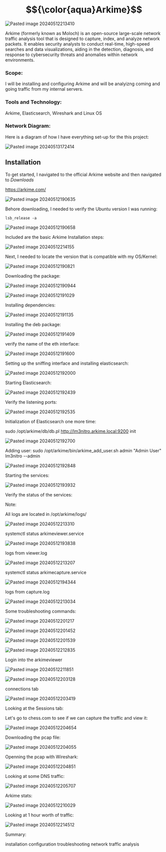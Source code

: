# $${\color{aqua}Arkime}$$

![Pasted image 20240512213410](https://github.com/lm3nitro/Projects/assets/55665256/9a463061-5b9b-4bc7-84e2-c088b15a83ad)

Arkime (formerly known as Moloch) is an open-source large-scale network traffic analysis tool that is designed to capture, index, and analyze network packets. It enables security analysts to conduct real-time, high-speed searches and data visualizations, aiding in the detection, diagnosis, and response to cybersecurity threats and anomalies within network environments.

### Scope:
I will be installing and configuring Arkime and will be analyizng coming and going traffic from my internal servers.  

### Tools and Technology:
Arkime, Elasticsearch, Wireshark and Linux OS

### Network Diagram:

Here is a diagram of how I have everything set-up for the this project:

![Pasted image 20240513172414](https://github.com/lm3nitro/Projects/assets/55665256/b661ef4f-0544-421b-b12f-fb9864816fda)

## Installation
To get started, I navigated to the official Arkime website and then navigated to *Downloads*

https://arkime.com/

![Pasted image 20240512190635](https://github.com/lm3nitro/Projects/assets/55665256/01d8f984-7f02-4103-a7a3-72e62e53d726)

Behore downloading, I needed to verify the Ubuntu version I was running:

```
lsb_release -a
```

![Pasted image 20240512190658](https://github.com/lm3nitro/Projects/assets/55665256/6a9ebfeb-6345-43f8-87af-ae2169c4e9e7)

Included are the basic Arkime Installation steps:

![Pasted image 20240512214155](https://github.com/lm3nitro/Projects/assets/55665256/809f6be2-af83-4978-b289-e4c3bab9ddd6)

Next, I needed to locate the version that is compatible with my OS/Kernel:

![Pasted image 20240512190821](https://github.com/lm3nitro/Projects/assets/55665256/e6fa1377-dacc-46b6-8a1a-e0b288a5c816)

Downloading the package: 

![Pasted image 20240512190944](https://github.com/lm3nitro/Projects/assets/55665256/b2da40bb-61e2-46c5-85ca-6f6ba1b33c2a)



![Pasted image 20240512191029](https://github.com/lm3nitro/Projects/assets/55665256/7cb1236d-8ac0-42fd-b166-03b9e135c622)



Installing dependencies:


![Pasted image 20240512191135](https://github.com/lm3nitro/Projects/assets/55665256/59245fe6-1554-45f8-80e6-a6ba7ad5fe06)


Installing the deb package:

![Pasted image 20240512191409](https://github.com/lm3nitro/Projects/assets/55665256/f4736183-4b8a-47b1-9c85-90cfaa87ac69)



verify the name of the eth interface:

![Pasted image 20240512191600](https://github.com/lm3nitro/Projects/assets/55665256/425053d5-e17e-4c69-9046-af915baeb725)



Setting up the sniffing interface and installing elasticsearch:


![Pasted image 20240512192000](https://github.com/lm3nitro/Projects/assets/55665256/7846e62d-e2de-4428-ab64-c19244c4aeb8)



Starting Elasticsearch:


![Pasted image 20240512192439](https://github.com/lm3nitro/Projects/assets/55665256/a08f7572-4599-434f-b569-ee0666047cc6)


Verify the listening ports:

![Pasted image 20240512192535](https://github.com/lm3nitro/Projects/assets/55665256/70c464b6-fd5d-4608-a257-76784ade98b1)


Initialization of Elasticsearch one more time:

sudo /opt/arkime/db/db.pl http://lm3nitro.arkime.local:9200 init

![Pasted image 20240512192700](https://github.com/lm3nitro/Projects/assets/55665256/4604de42-f2b6-48e9-b7c9-7e341232c5c6)





Adding user:
sudo /opt/arkime/bin/arkime_add_user.sh admin "Admin User" lm3nitro --admin

![Pasted image 20240512192848](https://github.com/lm3nitro/Projects/assets/55665256/3cdb38b7-84eb-4ab2-a49a-b72bfd7ccd41)



Starting the services:

![Pasted image 20240512193932](https://github.com/lm3nitro/Projects/assets/55665256/562ebd03-7257-4743-a4ea-55d0f3384bcf)





Verify the status of the services:

Note:

 All logs are located in /opt/arkime/logs/
 
![Pasted image 20240512213310](https://github.com/lm3nitro/Projects/assets/55665256/42b99320-6c23-435a-836a-c0de8774f31c)



systemctl status arkimeviewer.service

![Pasted image 20240512193838](https://github.com/lm3nitro/Projects/assets/55665256/542e4030-c575-44bb-afb3-4bf0bc968ea9)



logs from viewer.log

![Pasted image 20240512213207](https://github.com/lm3nitro/Projects/assets/55665256/e3954332-1972-4028-b9fd-7abee832ea31)



systemctl status arkimecapture.service

![Pasted image 20240512194344](https://github.com/lm3nitro/Projects/assets/55665256/31017185-dfa6-49cb-a99e-85b3708b8e2b)



logs from capture.log


![Pasted image 20240512213034](https://github.com/lm3nitro/Projects/assets/55665256/a458b52c-e4e6-47d5-a665-1ff38227eacd)



Some troubleshooting commands:


![Pasted image 20240512201217](https://github.com/lm3nitro/Projects/assets/55665256/7e716bdc-73a3-447a-9316-90b1e889ce17)


![Pasted image 20240512201452](https://github.com/lm3nitro/Projects/assets/55665256/aeb91167-4116-4baf-a40d-cc37d7f9cfc0)



![Pasted image 20240512201539](https://github.com/lm3nitro/Projects/assets/55665256/409f2c8e-8507-4da9-9fd4-9b6a4887f024)



![Pasted image 20240512212835](https://github.com/lm3nitro/Projects/assets/55665256/aaf726fc-bba2-41ca-92b0-4152bf9f2c65)



Login into the arkimeviewer

![Pasted image 20240512211851](https://github.com/lm3nitro/Projects/assets/55665256/47c65a4e-1e8f-4e34-8e92-31cfd75135ea)






![Pasted image 20240512203128](https://github.com/lm3nitro/Projects/assets/55665256/985be448-9787-43ac-a9a0-4d2495c65818)


connections tab

![Pasted image 20240512203419](https://github.com/lm3nitro/Projects/assets/55665256/84073b51-446f-4a49-b42e-777d40079e3b)


Looking at the Sessions  tab:

Let's go to chess.com to see if we can capture the traffic and view it:


![Pasted image 20240512204654](https://github.com/lm3nitro/Projects/assets/55665256/7714e9af-0281-4ae2-a7f9-e45519a0dcb3)




Downloading the pcap file:

![Pasted image 20240512204055](https://github.com/lm3nitro/Projects/assets/55665256/21c3881c-04b6-4839-81d0-4b98b9a5753e)


Openning the pcap with Wireshark:


![Pasted image 20240512204851](https://github.com/lm3nitro/Projects/assets/55665256/a080dc0c-28e1-4042-9b84-169143447daa)


Looking at some DNS traffic:

![Pasted image 20240512205707](https://github.com/lm3nitro/Projects/assets/55665256/ba405fe3-9eb4-4d00-98ac-620d2320126e)



Arkime stats:

![Pasted image 20240512210029](https://github.com/lm3nitro/Projects/assets/55665256/17838492-8ec9-4eed-b370-24396a5d4d20)



Looking at 1 hour worth of traffic: 

![Pasted image 20240512214512](https://github.com/lm3nitro/Projects/assets/55665256/1dd922b3-ed6e-4ace-8808-420b333fc1cd)




Summary:

installation
configuration
troubleshooting
network traffic analysis



